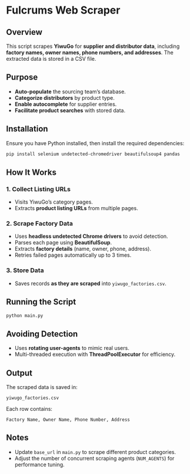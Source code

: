 # Fulcrums Web Scraper

## Overview
This script scrapes **YiwuGo** for **supplier and distributor data**, including **factory names, owner names, phone numbers, and addresses**. The extracted data is stored in a CSV file.

## Purpose
- **Auto-populate** the sourcing team’s database.  
- **Categorize distributors** by product type.  
- **Enable autocomplete** for supplier entries.  
- **Facilitate product searches** with stored data.  

## Installation
Ensure you have Python installed, then install the required dependencies:

```bash
pip install selenium undetected-chromedriver beautifulsoup4 pandas
```

## How It Works

### 1. Collect Listing URLs
- Visits YiwuGo’s category pages.
- Extracts **product listing URLs** from multiple pages.

### 2. Scrape Factory Data
- Uses **headless undetected Chrome drivers** to avoid detection.
- Parses each page using **BeautifulSoup**.
- Extracts **factory details** (name, owner, phone, address).
- Retries failed pages automatically up to 3 times.

### 3. Store Data
- Saves records **as they are scraped** into `yiwugo_factories.csv`.

## Running the Script

```bash
python main.py
```

## Avoiding Detection
- Uses **rotating user-agents** to mimic real users.
- Multi-threaded execution with **ThreadPoolExecutor** for efficiency.

## Output
The scraped data is saved in:

```plaintext
yiwugo_factories.csv
```

Each row contains:

```csv
Factory Name, Owner Name, Phone Number, Address
```

## Notes
- Update `base_url` in `main.py` to scrape different product categories.
- Adjust the number of concurrent scraping agents (`NUM_AGENTS`) for performance tuning.
